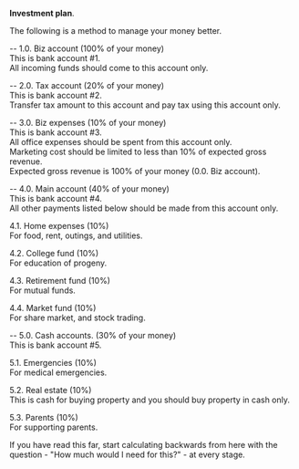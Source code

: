 **Investment plan**.

The following is a method to manage your money better.

--
1.0. Biz account (100% of your money)  
This is bank account #1.  
All incoming funds should come to this account only.

<!---
your comment goes here
and here
-->

--
2.0. Tax account (20% of your money)  
This is bank account #2.  
Transfer tax amount to this account and pay tax using this account only.

<!---
your comment goes here
and here
-->

--
3.0. Biz expenses (10% of your money)  
This is bank account #3.  
All office expenses should be spent from this account only.  
Marketing cost should be limited to less than 10% of expected gross revenue.  
Expected gross revenue is 100% of your money (0.0. Biz account).

<!---
your comment goes here
and here
-->

--
4.0. Main account (40% of your money)  
This is bank account #4.  
All other payments listed below should be made from this account only.

<!---
your comment goes here
and here
-->

4.1. Home expenses (10%)  
For food, rent, outings, and utilities.

4.2. College fund (10%)  
For education of progeny.

4.3. Retirement fund (10%)  
For mutual funds.

4.4. Market fund (10%)  
For share market, and stock trading.

--
5.0. Cash accounts. (30% of your money)  
This is bank account #5.  

<!---
your comment goes here
and here
-->

5.1. Emergencies (10%)  
For medical emergencies.

5.2. Real estate (10%)  
This is cash for buying property and you should buy property in cash only.

5.3. Parents (10%)  
For supporting parents.

If you have read this far, start calculating backwards from here with the question - "How much would I need for this?" - at every stage.
